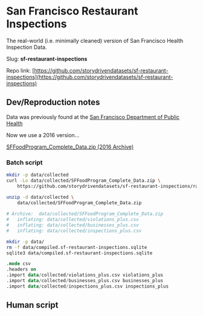 # San Francisco Restaurant Inspections

The real-world (i.e. minimally cleaned) version of San Francisco Health Inspection Data.




Slug: **sf-restaurant-inspections**

Repo link: [https://github.com/storydrivendatasets/sf-restaurant-inspections](https://github.com/storydrivendatasets/sf-restaurant-inspections)






## Dev/Reproduction notes

Data was previously found at the [San Francisco Department of Public Health](https://www.sfdph.org/dph/EH/Food/Inspections.asp)

Now we use a 2016 version...

[SFFoodProgram_Complete_Data.zip (2016 Archive)](https://github.com/storydrivendatasets/sf-restaurant-inspections/raw/main/archive/SFFoodProgram_Complete_Data.zip)


### Batch script

```sh
mkdir -p data/collected
curl -Lo data/collected/SFFoodProgram_Complete_Data.zip \
    https://github.com/storydrivendatasets/sf-restaurant-inspections/raw/main/archive/SFFoodProgram_Complete_Data.zip

unzip -d data/collected \
    data/collected/SFFoodProgram_Complete_Data.zip
    
# Archive:  data/collected/SFFoodProgram_Complete_Data.zip
#   inflating: data/collected/violations_plus.csv  
#   inflating: data/collected/businesses_plus.csv  
#   inflating: data/collected/inspections_plus.csv  
```

```sh
mkdir -p data/
rm -f data/compiled.sf-restaurant-inspections.sqlite
sqlite3 data/compiled.sf-restaurant-inspections.sqlite  
```


```sql
.mode csv
.headers on
.import data/collected/violations_plus.csv violations_plus
.import data/collected/businesses_plus.csv businesses_plus
.import data/collected/inspections_plus.csv inspections_plus
```





## Human script




